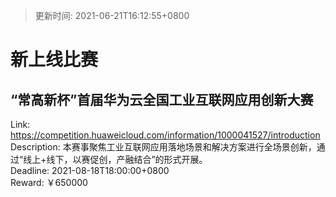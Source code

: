 > 更新时间: 2021-06-21T16:12:55+0800 

# 新上线比赛


## “常高新杯”首届华为云全国工业互联网应用创新大赛
Link: https://competition.huaweicloud.com/information/1000041527/introduction  
Description: 本赛事聚焦工业互联网应用落地场景和解决方案进行全场景创新，通过“线上+线下，以赛促创，产融结合”的形式开展。  
Deadline: 2021-08-18T18:00:00+0800  
Reward: ￥650000  

